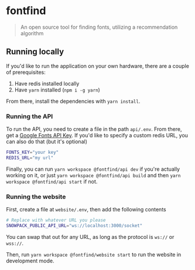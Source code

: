 # fontfind

> An open source tool for finding fonts, utilizing a recommendation algorithm

## Running locally

If you'd like to run the application on your own hardware, there are a couple of prerequisites:

1. Have redis installed locally
2. Have `yarn` installed (`npm i -g yarn`)

From there, install the dependencies with `yarn install`.

### Running the API

To run the API, you need to create a file in the path `api/.env`. From there, get a [Google Fonts API Key](https://developers.google.com/fonts/). If you'd like to specify a custom redis URL, you can also do that (but it's optional)

```sh
FONTS_KEY="your key"
REDIS_URL="my url"
```

Finally, you can run `yarn workspace @fontfind/api dev` if you're actually working on it, or just `yarn workspace @fontfind/api build` and then `yarn workspace @fontfind/api start` if not.

### Running the website

First, create a file at `website/.env`, then add the following contents

```sh
# Replace with whatever URL you please
SNOWPACK_PUBLIC_API_URL="ws://localhost:3000/socket"
```

You can swap that out for any URL, as long as the protocol is `ws://` or `wss://`.

Then, run `yarn workspace @fontfind/website start` to run the website in development mode.
